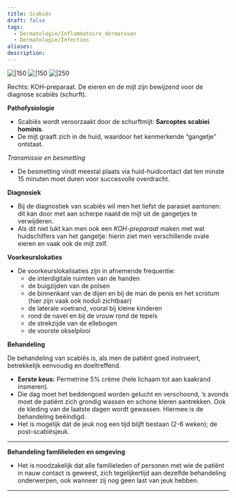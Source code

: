 ```yaml
---
title: Scabiës
draft: false
tags:
  - Dermatologie/Inflammatoire_dermatosen
  - Dermatologie/Infecties
aliases: 
description:
---
```



![|150](https://i.imgur.com/75STVvS.png)
![|150](https://i.imgur.com/opl05ya.png)
![|250](https://i.imgur.com/I8Nz3VA.png)


Rechts: KOH-preparaat. De eieren en de mijt zijn bewijzend voor de diagnose scabiës (schurft).

**Pathofysiologie**

- Scabiës wordt veroorzaakt door de schurftmijt: **Sarcoptes scabiei hominis**.
- De mijt graaft zich in de huid, waardoor het kenmerkende “gangetje” ontstaat.

*Transmissie en besmetting*

- De besmetting vindt meestal plaats via huid-huidcontact dat ten minste 15 minuten moet duren voor succesvolle overdracht.

**Diagnosiek**

- Bij de diagnostiek van scabiës wil men het liefst de parasiet aantonen: dit kan door met aan scherpe naald de mijt uit de gangetjes te verwijderen.
- Als dit niet lukt kan men ook een *KOH-preparaat* maken met wat huidschilfers van het gangetje: hierin ziet men verschillende ovale eieren en vaak ook de mijt zelf.

**Voorkeurslokaties**

- De voorkeurslokalisaties zijn in afnemende frequentie:
    - de interdigitale ruimten van de handen
    - de buigzijden van de polsen
    - de binnenkant van de dijen en bij de man de penis en het scrotum (hier zijn vaak ook noduli zichtbaar)
    - de laterale voetrand, vooral bij kleine kinderen
    - rond de navel en bij de vrouw rond de tepels
    - de strekzijde van de ellebogen
    - de voorste okselplooi

**Behandeling**

De behandeling van scabiës is, als men de patiënt goed instrueert, betrekkelijk eenvoudig en doeltreffend. 

- **Eerste keus:** Permetrine 5% crème (hele lichaam tot aan kaakrand insmeren).
- Die dag moet het beddengoed worden gelucht en verschoond, ’s avonds moet de patiënt zich grondig wassen en schone kleren aantrekken. Ook de kleding van de laatste dagen wordt gewassen. Hiermee is de behandeling beëindigd.
- Het is mogelijk dat de jeuk nog een tijd blijft bestaan (2-6 weken); de post-scabiësjeuk.

---

**Behandeling famlilieleden en omgeving** 

- Het is noodzakelijk dat alle familieleden of personen met wie de patiënt in nauw contact is geweest, zich tegelijkertijd aan dezelfde behandeling onderwerpen, ook wanneer zij nog geen last van jeuk hebben.

---

